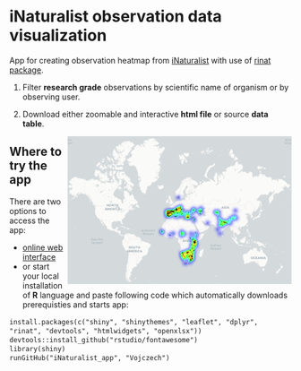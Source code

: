 # iNaturalist observation data visualization
App for creating observation heatmap from [iNaturalist](https://www.inaturalist.org/) with use of [rinat package](https://github.com/ropensci/rinat).

1. Filter **research grade** observations by scientific name of organism or by observing user.

2. Download either zoomable and interactive **html file** or source **data table**.

<div float="right">
    <img align="right" src="/Gyps_map_readme.png?raw=true" width="400px"</img>
</div>

## Where to try the app

There are two options to access the app:
* [online web interface](https://labenvmicro.shinyapps.io/iNaturalist_app/) 
* or start your local installation of **R** language and paste following code which automatically downloads prerequisties and starts app:


```
install.packages(c("shiny", "shinythemes", "leaflet", "dplyr", "rinat", "devtools", "htmlwidgets", "openxlsx"))
devtools::install_github("rstudio/fontawesome")
library(shiny)
runGitHub("iNaturalist_app", "Vojczech") 
```
